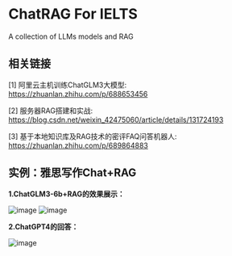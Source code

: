 # ChatRAG For IELTS
A collection of LLMs models and RAG
## 相关链接
[1] 阿里云主机训练ChatGLM3大模型: https://zhuanlan.zhihu.com/p/688653456

[2] 服务器RAG搭建和实战: https://blog.csdn.net/weixin_42475060/article/details/131724193

[3] 基于本地知识库及RAG技术的密评FAQ问答机器人: https://zhuanlan.zhihu.com/p/689864883


## 实例：雅思写作Chat+RAG
**1.ChatGLM3-6b+RAG的效果展示：**

![image](https://github.com/FZKChange/ChatRAG/assets/78149508/110ea78a-d0cf-4250-a486-f08707bdc002)
![image](https://github.com/FZKChange/ChatRAG/assets/78149508/3a55ee76-7264-462f-aae3-929480e5daf2)

**2.ChatGPT4的回答：**


![image](https://github.com/FZKChange/ChatRAG/assets/78149508/b5814f9a-f910-4242-b144-82f6ca906248)

